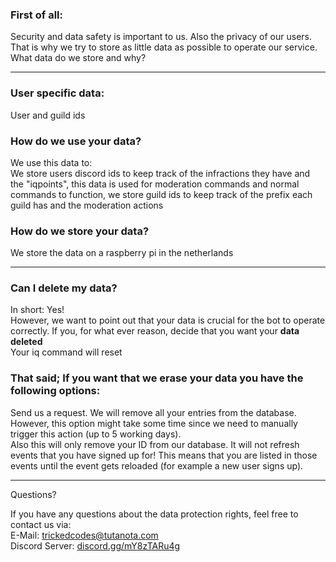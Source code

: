 ### First of all:

Security and data safety is important to us. Also the privacy of our users. That is why we try to store as little data as possible to operate our service.
What data do we store and why?

---

### User specific data:

User and guild ids

### How do we use your data?

We use this data to:  
We store users discord ids to keep track of the infractions they have and the "iqpoints", this data is used for moderation commands and normal commands to function, we store guild ids to keep track of the prefix each guild has and the moderation actions

### How do we store your data?

We store the data on a raspberry pi in the netherlands

---

### Can I delete my data?

In short: Yes!  
However, we want to point out that your data is crucial for the bot to operate correctly. If you, for what ever reason, decide that you want your **data deleted**  
Your iq command will reset

### That said; If you want that we erase your data you have the following options:

Send us a request. We will remove all your entries from the database. However, this option might take some time since we need to manually trigger this action (up to 5 working days).  
Also this will only remove your ID from our database. It will not refresh events that you have signed up for! This means that you are listed in those events until the event gets reloaded (for example a new user signs up).

---

Questions?

If you have any questions about the data protection rights, feel free to contact us via:  
E-Mail: trickedcodes@tutanota.com  
Discord Server: [discord.gg/mY8zTARu4g](https://discord.gg/mY8zTARu4g)
